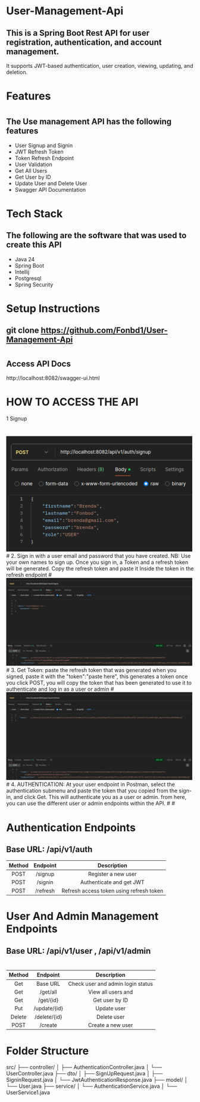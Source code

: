 # User-Management-Api
## This is a Spring Boot Rest API for user registration, authentication, and account management.
It supports JWT-based authentication, user creation, viewing, updating, and deletion.
#
# Features
#
## The Use management API has the following features
+ User Signup and Signin
+ JWT Refresh Token
+ Token Refresh Endpoint
+ User Validation
+ Get All Users
+ Get User by ID
+ Update User and Delete User
+ Swagger API Documentation
#
# Tech Stack
## The following are the software that was used to create this API
+ Java 24
+ Spring Boot
+ Intellij
+ Postgresql
+ Spring Security
# 
# Setup Instructions
## git clone https://github.com/Fonbd1/User-Management-Api
#
## Access API Docs
http://localhost:8082/swagger-ui.html
#
# HOW TO ACCESS THE API
1 Signup
#
<img src="https://github.com/Fonbod1/User-Management-Api/blob/main/Endpoint%20photo/Signup.png?raw=true" alt="Signup Screenshot" width="500"/>
#
2. Sign in with a user email and password that you have created. NB: Use your own names to sign up.
  Once you sign in, a Token and a refresh token will be generated. Copy the refresh token and paste it
  Inside the token in the refresh endpoint
#
<img src="https://github.com/Fonbod1/User-Management-Api/blob/main/Endpoint%20photo/Signin.png?raw=true" alt="Signup Screenshot" width="500"/>
#
3. Get Token: paste the refresh token that was generated when you signed, paste it with the "token":"paste here", this generates a token once you click POST, you will copy the token that has been generated to use it to authenticate and log in as a user or admin
#
<img src="https://github.com/Fonbod1/User-Management-Api/blob/main/Endpoint%20photo/Token.png?raw=true" alt="Signup Screenshot" width="500"/>
#
4. AUTHENTICATION: At your user endpoint in Postman, select the authentication submenu and paste the token that you copied from the sign-in, and click Get. This will authenticate you as a user or admin. from here, you can use the different user or admin endpoints within the API.
#
 <imag scr ="https://github.com/Fonbod1/User-Management-Api/blob/main/Endpoint%20photo/Authenticate%20User.png?raw=true" alt = "Authentication" width = "500">
 #

# Authentication Endpoints
## Base URL: /api/v1/auth

|     Method    |     Endpoint  |    Description                                        |
| :-----------: | :-----------: | :---------------------------------------------------: |
| POST          |  /signup      |  Register a new user                                  |
| POST          |  /signin      |  Authenticate and get JWT                             |
| POST          |  /refresh     |  Refresh access token using refresh token             |

#
# User And Admin Management Endpoints
## Base URL: /api/v1/user  ,  /api/v1/admin
#

|     Method    |     Endpoint  |    Description                                        |
| :-----------: | :-----------: | :---------------------------------------------------: |
| Get           |   Base URL    |  Check user and admin login status                    |
| Get           |  /get/all     |  View all users and                                   |
| Get           |  /get/{id}    |  Get user by ID                                       |
| Put           | /update/{id}  | Update user                                           |
| Delete        | /delete/{id}  | Delete user                                           |
| POST          | /create       | Create a new user                                     |
#
# Folder Structure

src/
├── controller/
│   ├── AuthenticationController.java
│   └── UserController.java
├── dto/
│   ├── SignUpRequest.java
│   ├── SigninRequest.java
│   └── JwtAuthenticationResponse.java
├── model/
│   └── User.java
├── service/
│   └── AuthenticationService.java
│   └── UserService1.java










